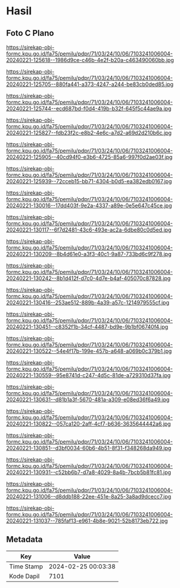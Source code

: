 # Hasil

## Foto C Plano

https://sirekap-obj-formc.kpu.go.id/fa75/pemilu/pdpr/71/03/24/10/06/7103241006004-20240221-125618--1986d9ce-c46b-4e2f-b20a-c463490060bb.jpg

https://sirekap-obj-formc.kpu.go.id/fa75/pemilu/pdpr/71/03/24/10/06/7103241006004-20240221-125705--880fa441-a373-4247-a244-be83cb0ded85.jpg

https://sirekap-obj-formc.kpu.go.id/fa75/pemilu/pdpr/71/03/24/10/06/7103241006004-20240221-125744--ecd687bd-f0d4-419b-b32f-645f5c44ae9a.jpg

https://sirekap-obj-formc.kpu.go.id/fa75/pemilu/pdpr/71/03/24/10/06/7103241006004-20240221-125827--fdb23f2c-e8b2-4e6c-a7d2-a69d2d210b6c.jpg

https://sirekap-obj-formc.kpu.go.id/fa75/pemilu/pdpr/71/03/24/10/06/7103241006004-20240221-125905--40cd94f0-e3b6-4725-85a6-997f0d2ae03f.jpg

https://sirekap-obj-formc.kpu.go.id/fa75/pemilu/pdpr/71/03/24/10/06/7103241006004-20240221-125939--72cceb15-bb71-4304-b0d5-ea382edb0167.jpg

https://sirekap-obj-formc.kpu.go.id/fa75/pemilu/pdpr/71/03/24/10/06/7103241006004-20240221-130016--17dd403f-9e2a-4337-a89e-0e5e647c45ce.jpg

https://sirekap-obj-formc.kpu.go.id/fa75/pemilu/pdpr/71/03/24/10/06/7103241006004-20240221-130117--6f7d2481-43c6-493e-ac2a-6dbe80c0d5ed.jpg

https://sirekap-obj-formc.kpu.go.id/fa75/pemilu/pdpr/71/03/24/10/06/7103241006004-20240221-130209--8b4d61e0-a3f3-40c1-9a87-733bd6c9f278.jpg

https://sirekap-obj-formc.kpu.go.id/fa75/pemilu/pdpr/71/03/24/10/06/7103241006004-20240221-130242--8b1d412f-d7c0-4d7e-b4af-405070c87828.jpg

https://sirekap-obj-formc.kpu.go.id/fa75/pemilu/pdpr/71/03/24/10/06/7103241006004-20240221-130416--253ae512-889b-4a39-a57c-1214979555cf.jpg

https://sirekap-obj-formc.kpu.go.id/fa75/pemilu/pdpr/71/03/24/10/06/7103241006004-20240221-130451--c8352f1b-34cf-4487-bd9e-9b1bf06740f4.jpg

https://sirekap-obj-formc.kpu.go.id/fa75/pemilu/pdpr/71/03/24/10/06/7103241006004-20240221-130522--54e4f17b-199e-457b-a648-a069b0c379b1.jpg

https://sirekap-obj-formc.kpu.go.id/fa75/pemilu/pdpr/71/03/24/10/06/7103241006004-20240221-130559--95e8741d-c247-4d5c-81de-a729310d37fa.jpg

https://sirekap-obj-formc.kpu.go.id/fa75/pemilu/pdpr/71/03/24/10/06/7103241006004-20240221-130631--d81b1a3f-5670-481a-a309-e08ed36f6a49.jpg

https://sirekap-obj-formc.kpu.go.id/fa75/pemilu/pdpr/71/03/24/10/06/7103241006004-20240221-130822--057ca120-2aff-4cf7-b636-3635644442a6.jpg

https://sirekap-obj-formc.kpu.go.id/fa75/pemilu/pdpr/71/03/24/10/06/7103241006004-20240221-130851--d3bf0034-60b6-4b51-8f31-f348268da949.jpg

https://sirekap-obj-formc.kpu.go.id/fa75/pemilu/pdpr/71/03/24/10/06/7103241006004-20240221-130931--c52bb6b7-d7a8-4029-8a4b-7bcb5b81fc81.jpg

https://sirekap-obj-formc.kpu.go.id/fa75/pemilu/pdpr/71/03/24/10/06/7103241006004-20240221-131006--d8ddb188-22ee-451e-8a25-3a8ad9dcecc7.jpg

https://sirekap-obj-formc.kpu.go.id/fa75/pemilu/pdpr/71/03/24/10/06/7103241006004-20240221-131037--785faf13-e961-4b8e-9021-52b8173eb722.jpg


## Metadata

| Key        | Value               |
| ---------- | ------------------- |
| Time Stamp | 2024-02-25 00:03:38 |
| Kode Dapil | 7101                |



